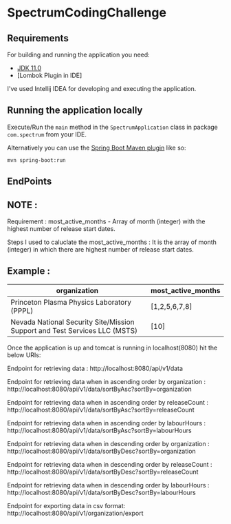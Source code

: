 # SpectrumCodingChallenge

## Requirements

For building and running the application you need:

- [JDK 11.0](https://www.oracle.com/java/technologies/javase-jdk11-downloads.html)
- [Lombok Plugin in IDE] 

I've used Intellij IDEA for developing and executing the application.

## Running the application locally

Execute/Run the `main` method in the `SpectrumApplication` class in package `com.spectrum` from your IDE.

Alternatively you can use the [Spring Boot Maven plugin](https://docs.spring.io/spring-boot/docs/current/reference/html/build-tool-plugins-maven-plugin.html) like so:

```shell
mvn spring-boot:run
```
## EndPoints

## NOTE : 

Requirement : most_active_months - Array of month (integer) with the highest number of release start dates.

Steps I used to caluclate the most_active_months : It is the array of month (integer) in which there are highest number of release start dates. 

## Example : 

<table>
    <thead>
      <tr>
        <th>organization</th>
        <th>most_active_months</th>
      </tr>
    </thead>
    <tbody>
        <tr>
            <td>Princeton Plasma Physics Laboratory (PPPL)</td>
            <td>[1,2,5,6,7,8]</td>
        </tr>
        <tr>
            <td>Nevada National Security Site/Mission Support and Test Services LLC (MSTS)</td>
            <td>[10]</td>
            </tr>
    </tbody>
  </table>



Once the application is up and tomcat is running in localhost(8080) hit the below URIs:


Endpoint for retrieving data :
http://localhost:8080/api/v1/data


Endpoint for retrieving data when in ascending order by organization :
http://localhost:8080/api/v1/data/sortByAsc?sortBy=organization

Endpoint for retrieving data when in ascending order by releaseCount :
http://localhost:8080/api/v1/data/sortByAsc?sortBy=releaseCount


Endpoint for retrieving data when in ascending order by labourHours :
http://localhost:8080/api/v1/data/sortByAsc?sortBy=labourHours

Endpoint for retrieving data when in descending order by organization :
http://localhost:8080/api/v1/data/sortByDesc?sortBy=organization

Endpoint for retrieving data when in descending order by releaseCount :
http://localhost:8080/api/v1/data/sortByDesc?sortBy=releaseCount

Endpoint for retrieving data when in descending order by labourHours :
http://localhost:8080/api/v1/data/sortByDesc?sortBy=labourHours

Endpoint for exporting data in csv format:
http://localhost:8080/api/v1/organization/export
